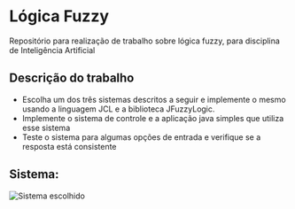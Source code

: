 # Lógica Fuzzy
Repositório para realização de trabalho sobre lógica fuzzy, para disciplina de Inteligência Artificial

## Descrição do trabalho

* Escolha um dos três sistemas descritos a seguir e implemente o mesmo usando a linguagem JCL e a biblioteca JFuzzyLogic.
* Implemente o sistema de controle e a aplicação java simples que utiliza esse sistema
* Teste o sistema para algumas opções de entrada e verifique se a resposta está consistente

## Sistema:
![Sistema escolhido](https://i.imgur.com/0olhMAY.png)

